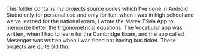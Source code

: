 This folder contains my projects source codes which I've done in Android Studio only for personal use and only for fun: when I was in high school and we've learned for the national exam, I wrote the Matek Trivia App to memorize better the trigonometrical equations. The Vocabular app was written, when I had to learn for the Cambridge Exam, and the app called Mesenger was written when I was fined not having bus ticket.
These projects are quite old tho.
